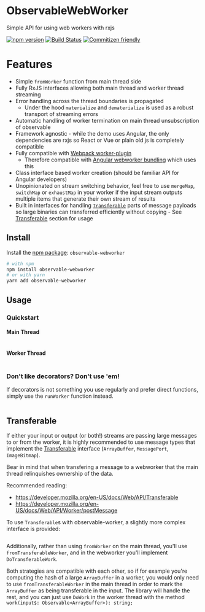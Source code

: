 # ObservableWebWorker

Simple API for using web workers with rxjs

[![npm version](https://badge.fury.io/js/observable-webworker.svg)](https://www.npmjs.com/package/observable-webworker)
[![Build Status](https://travis-ci.org/cloudnc/observable-webworker.svg?branch=master)](https://travis-ci.org/cloudnc/observable-webworker)
[![Commitizen friendly](https://img.shields.io/badge/commitizen-friendly-brightgreen.svg)](https://commitizen.github.io/cz-cli/)

# Features

- Simple `fromWorker` function from main thread side
- Fully RxJS interfaces allowing both main thread and worker thread streaming
- Error handling across the thread boundaries is propagated
  - Under the hood `materialize` and `dematerialize` is used as a robust transport of streaming errors
- Automatic handling of worker termination on main thread unsubscription of observable
- Framework agnostic - while the demo uses Angular, the only dependencies are rxjs so React or Vue or plain old js is
  completely compatible
- Fully compatible with [Webpack worker-plugin](https://github.com/GoogleChromeLabs/worker-plugin)
  - Therefore compatible with [Angular webworker bundling](https://angular.io/guide/web-worker) which uses this
- Class interface based worker creation (should be familiar API for Angular developers)
- Unopinionated on stream switching behavior, feel free to use `mergeMap`, `switchMap` or `exhaustMap` in your worker if
  the input stream outputs multiple items that generate their own stream of results
- Built in interfaces for handling [`Transferable`](https://developer.mozilla.org/en-US/docs/Web/API/Transferable) parts
  of message payloads so large binaries can transferred efficiently without copying - See [Transferable](#transferable) 
  section for usage

## Install

Install the [npm package](https://www.npmjs.com/package/observable-webworker): `observable-webworker`

```sh
# with npm
npm install observable-webworker
# or with yarn
yarn add observable-webworker
```

## Usage

### Quickstart

#### Main Thread

```src/readme/hello.ts

```

#### Worker Thread

```src/readme/hello.worker.ts

```

### Don't like decorators? Don't use 'em!

If decorators is not something you use regularly and prefer direct functions, simply
use the `runWorker` function instead.

```src/readme/hello-no-decorator.worker.ts#L4-L20

```

## Transferable
If either your input or output (or both!) streams are passing large messages to or from the worker, it is highly 
recommended to use message types that implement the [Transferable](https://developer.mozilla.org/en-US/docs/Web/API/Transferable) 
interface (`ArrayBuffer`, `MessagePort`, `ImageBitmap`). 

Bear in mind that when transfering a message to a webworker that the main thread relinquishes ownership of the data. 

Recommended reading: 
 - https://developer.mozilla.org/en-US/docs/Web/API/Transferable
 - https://developer.mozilla.org/en-US/docs/Web/API/Worker/postMessage

To use `Transferable`s with observable-worker, a slightly more complex interface is provided:

```projects/observable-webworker/src/lib/observable-worker.types.ts#L3-L6
```

Additionally, rather than using `fromWorker` on the main thread, you'll use `fromTransferableWorker`, and in the 
webworker you'll implement `DoTransferableWork`.

Both strategies are compatible with each other, so if for example you're computing the hash of a large `ArrayBuffer` in
a worker, you would only need to use `fromTransferableWorker` in the main thread in order to mark the `ArrayBuffer` as 
being transferable in the input. The library will handle the rest, and you can just use `DoWork` in the worker thread 
with the method `work(input$: Observable<ArrayBuffer>): string;` 
